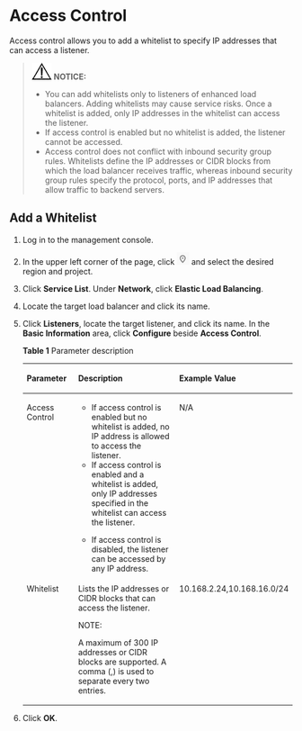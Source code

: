 # Access Control<a name="EN-US_TOPIC_0094005094"></a>

Access control allows you to add a whitelist to specify IP addresses that can access a listener.

>![](public_sys-resources/icon-notice.gif) **NOTICE:**   
>-   You can add whitelists only to listeners of enhanced load balancers. Adding whitelists may cause service risks. Once a whitelist is added, only IP addresses in the whitelist can access the listener.  
>-   If access control is enabled but no whitelist is added, the listener cannot be accessed.  
>-   Access control does not conflict with inbound security group rules. Whitelists define the IP addresses or CIDR blocks from which the load balancer receives traffic, whereas inbound security group rules specify the protocol, ports, and IP addresses that allow traffic to backend servers.  

## Add a Whitelist<a name="section9017688174523"></a>

1.  Log in to the management console.
2.  In the upper left corner of the page, click  ![](figures/icon-region.png)  and select the desired region and project.
3.  Click  **Service List**. Under  **Network**, click  **Elastic Load Balancing**.

1.  Locate the target load balancer and click its name.
2.  Click  **Listeners**, locate the target listener, and click its name. In the  **Basic Information**  area, click  **Configure**  beside  **Access Control**.

    **Table  1**  Parameter description

    <a name="table3263104318541"></a>
    <table><thead align="left"><tr id="row6556870018541"><th class="cellrowborder" valign="top" width="21.000000000000004%" id="mcps1.2.4.1.1"><p id="p60775331862"><a name="p60775331862"></a><a name="p60775331862"></a><strong id="b842352706114331"><a name="b842352706114331"></a><a name="b842352706114331"></a>Parameter</strong></p>
    </th>
    <th class="cellrowborder" valign="top" width="58.00000000000001%" id="mcps1.2.4.1.2"><p id="p5449227018541"><a name="p5449227018541"></a><a name="p5449227018541"></a><strong id="b8423527061772"><a name="b8423527061772"></a><a name="b8423527061772"></a>Description</strong></p>
    </th>
    <th class="cellrowborder" valign="top" width="21.000000000000004%" id="mcps1.2.4.1.3"><p id="p5179777918541"><a name="p5179777918541"></a><a name="p5179777918541"></a><strong id="b842352706194150"><a name="b842352706194150"></a><a name="b842352706194150"></a>Example Value</strong></p>
    </th>
    </tr>
    </thead>
    <tbody><tr id="row6352683318541"><td class="cellrowborder" valign="top" width="21.000000000000004%" headers="mcps1.2.4.1.1 "><p id="p4539988218541"><a name="p4539988218541"></a><a name="p4539988218541"></a>Access Control</p>
    </td>
    <td class="cellrowborder" valign="top" width="58.00000000000001%" headers="mcps1.2.4.1.2 "><a name="ul25916715105429"></a><a name="ul25916715105429"></a><ul id="ul25916715105429"><li>If access control is enabled but no whitelist is added, no IP address is allowed to access the listener.</li><li>If access control is enabled and a whitelist is added, only IP addresses specified in the whitelist can access the listener.</li></ul>
    <a name="ul32263783105429"></a><a name="ul32263783105429"></a><ul id="ul32263783105429"><li>If access control is disabled, the listener can be accessed by any IP address.</li></ul>
    </td>
    <td class="cellrowborder" valign="top" width="21.000000000000004%" headers="mcps1.2.4.1.3 "><p id="p3949107318541"><a name="p3949107318541"></a><a name="p3949107318541"></a>N/A</p>
    </td>
    </tr>
    <tr id="row1987534018541"><td class="cellrowborder" valign="top" width="21.000000000000004%" headers="mcps1.2.4.1.1 "><p id="p6639869918541"><a name="p6639869918541"></a><a name="p6639869918541"></a>Whitelist</p>
    </td>
    <td class="cellrowborder" valign="top" width="58.00000000000001%" headers="mcps1.2.4.1.2 "><p id="p39771091184017"><a name="p39771091184017"></a><a name="p39771091184017"></a>Lists the IP addresses or CIDR blocks that can access the listener.</p>
    <div class="note" id="note1238160118401"><a name="note1238160118401"></a><a name="note1238160118401"></a><span class="notetitle"> NOTE: </span><div class="notebody"><p id="p58558164184037"><a name="p58558164184037"></a><a name="p58558164184037"></a>A maximum of 300 IP addresses or CIDR blocks are supported. A comma (,) is used to separate every two entries.</p>
    </div></div>
    </td>
    <td class="cellrowborder" valign="top" width="21.000000000000004%" headers="mcps1.2.4.1.3 "><p id="p3823315618541"><a name="p3823315618541"></a><a name="p3823315618541"></a>10.168.2.24,10.168.16.0/24</p>
    </td>
    </tr>
    </tbody>
    </table>

3.  Click  **OK**.

